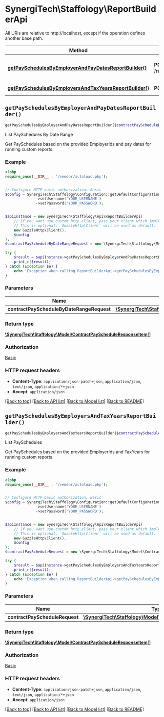 # SynergiTech\Staffology\ReportBuilderApi

All URIs are relative to http://localhost, except if the operation defines another base path.

| Method | HTTP request | Description |
| ------------- | ------------- | ------------- |
| [**getPaySchedulesByEmployerAndPayDatesReportBuilder()**](ReportBuilderApi.md#getPaySchedulesByEmployerAndPayDatesReportBuilder) | **POST** /reportbuilder/schedulesbydate | List PaySchedules By Date Range |
| [**getPaySchedulesByEmployersAndTaxYearsReportBuilder()**](ReportBuilderApi.md#getPaySchedulesByEmployersAndTaxYearsReportBuilder) | **POST** /reportbuilder/schedules | List PaySchedules |


## `getPaySchedulesByEmployerAndPayDatesReportBuilder()`

```php
getPaySchedulesByEmployerAndPayDatesReportBuilder($contractPayScheduleByDateRangeRequest): \SynergiTech\Staffology\Model\ContractPayScheduleResponseItem[]
```

List PaySchedules By Date Range

Get PaySchedules based on the provided EmployerIds and pay dates for running custom reports.

### Example

```php
<?php
require_once(__DIR__ . '/vendor/autoload.php');


// Configure HTTP basic authorization: Basic
$config = SynergiTech\Staffology\Configuration::getDefaultConfiguration()
              ->setUsername('YOUR_USERNAME')
              ->setPassword('YOUR_PASSWORD');


$apiInstance = new SynergiTech\Staffology\Api\ReportBuilderApi(
    // If you want use custom http client, pass your client which implements `GuzzleHttp\ClientInterface`.
    // This is optional, `GuzzleHttp\Client` will be used as default.
    new GuzzleHttp\Client(),
    $config
);
$contractPayScheduleByDateRangeRequest = new \SynergiTech\Staffology\Model\ContractPayScheduleByDateRangeRequest(); // \SynergiTech\Staffology\Model\ContractPayScheduleByDateRangeRequest

try {
    $result = $apiInstance->getPaySchedulesByEmployerAndPayDatesReportBuilder($contractPayScheduleByDateRangeRequest);
    print_r($result);
} catch (Exception $e) {
    echo 'Exception when calling ReportBuilderApi->getPaySchedulesByEmployerAndPayDatesReportBuilder: ', $e->getMessage(), PHP_EOL;
}
```

### Parameters

| Name | Type | Description  | Notes |
| ------------- | ------------- | ------------- | ------------- |
| **contractPayScheduleByDateRangeRequest** | [**\SynergiTech\Staffology\Model\ContractPayScheduleByDateRangeRequest**](../Model/ContractPayScheduleByDateRangeRequest.md)|  | [optional] |

### Return type

[**\SynergiTech\Staffology\Model\ContractPayScheduleResponseItem[]**](../Model/ContractPayScheduleResponseItem.md)

### Authorization

[Basic](../../README.md#Basic)

### HTTP request headers

- **Content-Type**: `application/json-patch+json`, `application/json`, `text/json`, `application/*+json`
- **Accept**: `application/json`

[[Back to top]](#) [[Back to API list]](../../README.md#endpoints)
[[Back to Model list]](../../README.md#models)
[[Back to README]](../../README.md)

## `getPaySchedulesByEmployersAndTaxYearsReportBuilder()`

```php
getPaySchedulesByEmployersAndTaxYearsReportBuilder($contractPayScheduleRequest): \SynergiTech\Staffology\Model\ContractPayScheduleResponseItem[]
```

List PaySchedules

Get PaySchedules based on the provided EmployerIds and TaxYears for running custom reports.

### Example

```php
<?php
require_once(__DIR__ . '/vendor/autoload.php');


// Configure HTTP basic authorization: Basic
$config = SynergiTech\Staffology\Configuration::getDefaultConfiguration()
              ->setUsername('YOUR_USERNAME')
              ->setPassword('YOUR_PASSWORD');


$apiInstance = new SynergiTech\Staffology\Api\ReportBuilderApi(
    // If you want use custom http client, pass your client which implements `GuzzleHttp\ClientInterface`.
    // This is optional, `GuzzleHttp\Client` will be used as default.
    new GuzzleHttp\Client(),
    $config
);
$contractPayScheduleRequest = new \SynergiTech\Staffology\Model\ContractPayScheduleRequest(); // \SynergiTech\Staffology\Model\ContractPayScheduleRequest

try {
    $result = $apiInstance->getPaySchedulesByEmployersAndTaxYearsReportBuilder($contractPayScheduleRequest);
    print_r($result);
} catch (Exception $e) {
    echo 'Exception when calling ReportBuilderApi->getPaySchedulesByEmployersAndTaxYearsReportBuilder: ', $e->getMessage(), PHP_EOL;
}
```

### Parameters

| Name | Type | Description  | Notes |
| ------------- | ------------- | ------------- | ------------- |
| **contractPayScheduleRequest** | [**\SynergiTech\Staffology\Model\ContractPayScheduleRequest**](../Model/ContractPayScheduleRequest.md)|  | [optional] |

### Return type

[**\SynergiTech\Staffology\Model\ContractPayScheduleResponseItem[]**](../Model/ContractPayScheduleResponseItem.md)

### Authorization

[Basic](../../README.md#Basic)

### HTTP request headers

- **Content-Type**: `application/json-patch+json`, `application/json`, `text/json`, `application/*+json`
- **Accept**: `application/json`

[[Back to top]](#) [[Back to API list]](../../README.md#endpoints)
[[Back to Model list]](../../README.md#models)
[[Back to README]](../../README.md)
